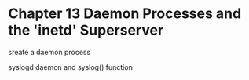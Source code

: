 # Chapter 13 Daemon Processes and the 'inetd' Superserver

sreate a daemon process  
  
syslogd daemon and syslog() function  
